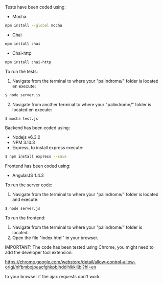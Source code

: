 Tests have been coded using:
- Mocha
``` bash
npm install --global mocha
```

- Chai
``` bash
npm install chai
```

- Chai-http
``` bash
npm install chai-http
```

To run the tests:
1) Navigate from the terminal to where your "palindrome/" folder is located en execute:
``` bash
$ node server.js 
```
2) Navigate from another terminal to where your "palindrome/" folder is located en execute:
``` bash
$ mocha test.js  
```


Backend has been coded using:
- Nodejs v6.3.0
- NPM 3.10.3
- Express, to install express execute:
``` bash
$ npm install express --save
```

Frontend has been coded using:
- AngularJS 1.4.3

To run the server code:
1) Navigate from the terminal to where your "palindrome/" folder is located and execute:
``` bash
$ node server.js 
```

To run the frontend:
1) Navigate from the terminal to where your "palindrome/" folder is located.
2) Open the file "index.html" in your browser.

IMPORTANT: The code has been tested using Chrome, you might need to add the developer tool extension:

https://chrome.google.com/webstore/detail/allow-control-allow-origi/nlfbmbojpeacfghkpbjhddihlkkiljbi?hl=en

to your browser if the ajax requests don't work.


